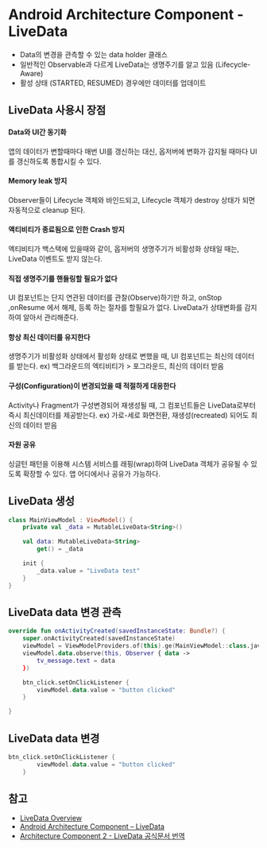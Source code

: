 # Android Architecture Component - LiveData
- Data의 변경을 관측할 수 있는 data holder 클래스
- 일반적인 Observable과 다르게 LiveData는 생명주기를 알고 있음 (Lifecycle-Aware)
- 활성 상태 (STARTED, RESUMED) 경우에만 데이터를 업데이트


## LiveData 사용시 장점
#### Data와 UI간 동기화
앱의 데이터가 변할때마다 매번 UI를 갱신하는 대신, 옵저버에 변화가 감지될 때마다 UI를 갱신하도록 통합시킬 수 있다.

#### Memory leak 방지
Observer들이 Lifecycle 객체와 바인드되고, Lifecycle 객체가 destroy 상태가 되면 자동적으로 cleanup 된다.

#### 액티비티가 종료됨으로 인한 Crash 방지
엑티비티가 백스택에 있을때와 같이, 옵저버의 생명주기가 비활성화 상태일 때는, LiveData 이벤트도 받지 않는다.

#### 직접 생명주기를 핸들링할 필요가 없다
UI 컴포넌트는 단지 연관된 데이터를 관찰(Observe)하기만 하고, onStop ,onResume 에서 해제, 등록 하는 절차를 할필요가 없다.
LiveData가 상태변화를 감지하여 알아서 관리해준다.

#### 항상 최신 데이터를 유지한다
생명주기가 비활성화 상태에서 활성화 상태로 변했을 때, UI 컴포넌트는 최신의 데이터를 받는다. 
ex) 백그라운드의 엑티비티가 > 포그라운드, 최신의 데이터 받음

#### 구성(Configuration)이 변경되었을 때 적절하게 대응한다
Activity나 Fragment가 구성변경되어 재생성될 때, 그 컴포넌트들은 LiveData로부터 즉시 최신데이터를 제공받는다.
ex) 가로-세로 화면전환, 재생성(recreated) 되어도 최신의 데이터 받음

#### 자원 공유
싱글턴 패턴을 이용해 시스템 서비스를 래핑(wrap)하여 LiveData 객체가 공유될 수 있도록 확장할 수 있다. 앱 어디에서나 공유가 가능하다.


## LiveData 생성 
```kotlin
class MainViewModel : ViewModel() {
    private val _data = MutableLiveData<String>()

    val data: MutableLiveData<String>
        get() = _data

    init {
        _data.value = "LiveData test"
    }
}
```

## LiveData data 변경 관측
```kotlin
override fun onActivityCreated(savedInstanceState: Bundle?) {
    super.onActivityCreated(savedInstanceState)
    viewModel = ViewModelProviders.of(this).ge(MainViewModel::class.java)
    viewModel.data.observe(this, Observer { data ->
        tv_message.text = data
    })

    btn_click.setOnClickListener {
        viewModel.data.value = "button clicked"
    }

}
```

## LiveData data 변경
```kotlin
btn_click.setOnClickListener {
        viewModel.data.value = "button clicked"
    }
```      

## 참고
- [LiveData Overview](https://developer.android.com/topic/libraries/architecture/livedata.html)
- [Android Architecture Component – LiveData](https://www.charlezz.com/?p=363)
- [Architecture Component 2 - LiveData 공식문서 번역](http://dktfrmaster.blogspot.com/2018/02/livedata.html)
